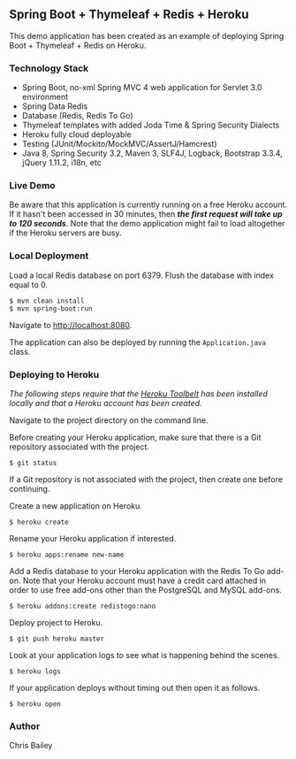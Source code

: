 ## Spring Boot + Thymeleaf + Redis + Heroku 
This demo application has been created as an example of deploying Spring Boot + Thymeleaf + Redis on Heroku.

### Technology Stack
- Spring Boot, no-xml Spring MVC 4 web application for Servlet 3.0 environment
- Spring Data Redis
- Database (Redis, Redis To Go)  
- Thymeleaf templates with added Joda Time & Spring Security Dialects  
- Heroku fully cloud deployable
- Testing (JUnit/Mockito/MockMVC/AssertJ/Hamcrest)  
- Java 8, Spring Security 3.2, Maven 3, SLF4J, Logback, Bootstrap 3.3.4, jQuery 1.11.2, i18n, etc

### Live Demo 
Be aware that this application is currently running on a free Heroku account.  If it hasn't been accessed in 30 minutes, then ***the first request will take up to 120 seconds***.  Note that the demo application might fail to load altogether if the Heroku servers are busy. 
 

### Local Deployment 
Load a local Redis database on port 6379.  Flush the database with index equal to 0.

```
$ mvn clean install  
$ mvn spring-boot:run
```

Navigate to [http://localhost:8080](http://localhost:8080).  
 
The application can also be deployed by running the `Application.java` class.

### Deploying to Heroku  
<i>The following steps require that the [Heroku Toolbelt](https://toolbelt.heroku.com/) has been installed locally and that a Heroku account has been created.</i>

Navigate to the project directory on the command line.

Before creating your Heroku application, make sure that there is a Git repository associated with the project.   
```
$ git status
```  

If a Git repository is not associated with the project, then create one before continuing. 

Create a new application on Heroku.  
```
$ heroku create
```

Rename your Heroku application if interested.  
``` 
$ heroku apps:rename new-name
```

Add a Redis database to your Heroku application with the Redis To Go add-on.
Note that your Heroku account must have a credit card attached in order to use free add-ons other than the PostgreSQL and MySQL add-ons.
```
$ heroku addons:create redistogo:nano  
```

Deploy project to Heroku.  
```
$ git push heroku master
```

Look at your application logs to see what is happening behind the scenes.  
```
$ heroku logs
```

If your application deploys without timing out then open it as follows. 
```
$ heroku open
```


### Author 
 Chris Bailey 
